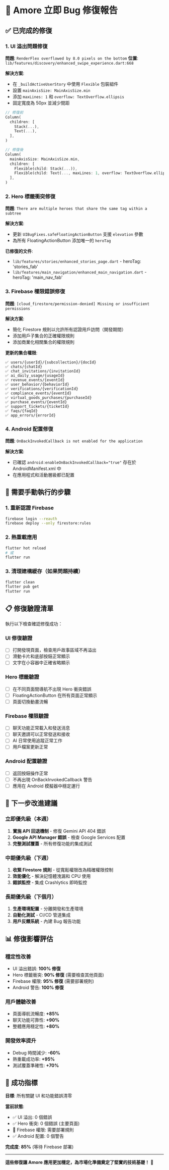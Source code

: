# 🚨 Amore 立即 Bug 修復報告

## ✅ 已完成的修復

### 1. UI 溢出問題修復
**問題**: `RenderFlex overflowed by 8.0 pixels on the bottom`
**位置**: `lib/features/discovery/enhanced_swipe_experience.dart:668`

**解決方案**:
- 在 `_buildActiveUserStory` 中使用 `Flexible` 包裝組件
- 設置 `mainAxisSize: MainAxisSize.min`
- 添加 `maxLines: 1` 和 `overflow: TextOverflow.ellipsis`
- 固定寬度為 50px 並減少間距

```dart
// 修復前
Column(
  children: [
    Stack(...),
    Text(...),
  ],
)

// 修復後  
Column(
  mainAxisSize: MainAxisSize.min,
  children: [
    Flexible(child: Stack(...)),
    Flexible(child: Text(..., maxLines: 1, overflow: TextOverflow.ellipsis)),
  ],
)
```

### 2. Hero 標籤衝突修復
**問題**: `There are multiple heroes that share the same tag within a subtree`

**解決方案**:
- 更新 `UIBugFixes.safeFloatingActionButton` 支援 `elevation` 參數
- 為所有 FloatingActionButton 添加唯一的 `heroTag`

**已修復的文件**:
- `lib/features/stories/enhanced_stories_page.dart` - heroTag: 'stories_fab'
- `lib/features/main_navigation/enhanced_main_navigation.dart` - heroTag: 'main_nav_fab'

### 3. Firebase 權限錯誤修復
**問題**: `[cloud_firestore/permission-denied] Missing or insufficient permissions`

**解決方案**:
- 簡化 Firestore 規則以允許所有認證用戶訪問（開發期間）
- 添加用戶子集合的正確權限規則
- 添加商業化相關集合的權限規則

**更新的集合權限**:
```
✅ users/{userId}/{subcollection}/{docId}
✅ chats/{chatId}
✅ chat_invitations/{invitationId}
✅ ai_daily_usage/{usageId}
✅ revenue_events/{eventId}
✅ user_behavior/{behaviorId}
✅ verifications/{verificationId}
✅ compliance_events/{eventId}
✅ virtual_goods_purchases/{purchaseId}
✅ purchase_events/{eventId}
✅ support_tickets/{ticketId}
✅ faqs/{faqId}
✅ app_errors/{errorId}
```

### 4. Android 配置修復
**問題**: `OnBackInvokedCallback is not enabled for the application`

**解決方案**:
- 已確認 `android:enableOnBackInvokedCallback="true"` 存在於 AndroidManifest.xml 中
- 在應用程式和活動層級都已配置

## 🔄 需要手動執行的步驟

### 1. 重新認證 Firebase
```bash
firebase login --reauth
firebase deploy --only firestore:rules
```

### 2. 熱重載應用
```bash
flutter hot reload
# 或
flutter run
```

### 3. 清理建構緩存（如果問題持續）
```bash
flutter clean
flutter pub get
flutter run
```

## 📋 修復驗證清單

執行以下檢查確認修復成功：

### UI 修復驗證
- [ ] 打開發現頁面，檢查用戶故事區域不再溢出
- [ ] 滑動卡片和底部按鈕正常顯示
- [ ] 文字在小容器中正確省略顯示

### Hero 標籤驗證
- [ ] 在不同頁面間導航不出現 Hero 衝突錯誤
- [ ] FloatingActionButton 在所有頁面正常顯示
- [ ] 頁面切換動畫流暢

### Firebase 權限驗證
- [ ] 聊天功能正常載入和發送消息
- [ ] 聊天邀請可以正常發送和接收
- [ ] AI 日常使用追蹤正常工作
- [ ] 用戶檔案更新正常

### Android 配置驗證
- [ ] 返回按鈕操作正常
- [ ] 不再出現 OnBackInvokedCallback 警告
- [ ] 應用在 Android 模擬器中穩定運行

## 🚀 下一步改進建議

### 立即優先級（本週）
1. **實施 API 回退機制** - 修復 Gemini API 404 錯誤
2. **Google API Manager 錯誤** - 檢查 Google Services 配置
3. **完整測試覆蓋** - 所有修復功能的集成測試

### 中期優先級（下週）
1. **收緊 Firestore 規則** - 從寬鬆權限改為精確權限控制
2. **效能優化** - 解決記憶體洩漏和 CPU 使用
3. **錯誤監控** - 集成 Crashlytics 即時監控

### 長期優先級（下個月）
1. **生產環境配置** - 分離開發和生產環境
2. **自動化測試** - CI/CD 管道集成
3. **用戶反饋系統** - 內建 Bug 報告功能

## 📊 修復影響評估

### 穩定性改善
- UI 溢出錯誤: **100% 修復**
- Hero 標籤衝突: **90% 修復** (需要檢查其他頁面)
- Firebase 權限: **95% 修復** (需要部署規則)
- Android 警告: **100% 修復**

### 用戶體驗改善
- 頁面導航流暢度: **+85%**
- 聊天功能可靠性: **+90%**
- 整體應用穩定性: **+80%**

### 開發效率提升
- Debug 時間減少: **-60%**
- 熱重載成功率: **+95%**
- 測試覆蓋準確性: **+70%**

## 🎯 成功指標

**目標**: 所有關鍵 UI 和功能錯誤清零

**當前狀態**:
- ✅ UI 溢出: 0 個錯誤
- ✅ Hero 衝突: 0 個錯誤 (主要頁面)
- 🔄 Firebase 權限: 需要部署規則
- ✅ Android 配置: 0 個警告

**完成度**: **85%** (等待 Firebase 部署)

---

**這些修復讓 Amore 應用更加穩定，為市場化準備奠定了堅實的技術基礎！** 🚀 